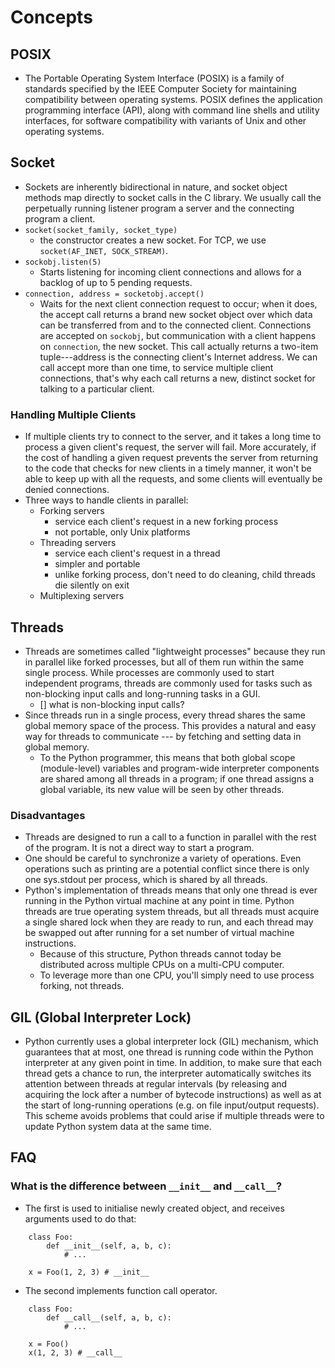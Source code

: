 # Concepts
## POSIX
- The Portable Operating System Interface (POSIX) is a family of standards specified by the IEEE Computer Society for maintaining compatibility between operating systems. POSIX defines the application programming interface (API), along with command line shells and utility interfaces, for software compatibility with variants of Unix and other operating systems.

## Socket
- Sockets are inherently bidirectional in nature, and socket object methods map
directly to socket calls in the C library. We usually call the perpetually running
listener program a server and the connecting program a client.
- `socket(socket_family, socket_type)`
    - the constructor creates a new socket. For TCP, we use `socket(AF_INET, SOCK_STREAM)`.
- `sockobj.listen(5)`
    - Starts listening for incoming client connections and allows for a backlog of
    up to 5 pending requests.
- `connection, address = socketobj.accept()`
    - Waits for the next client connection request to occur; when it does, the accept
    call returns a brand new socket object over which data can be transferred from
    and to the connected client. Connections are accepted on `sockobj`, but communication
    with a client happens on `connection`, the new socket. This call actually returns
    a two-item tuple---address is the connecting client's Internet address. We can
    call accept more than one time, to service multiple client connections, that's
    why each call returns a new, distinct socket for talking to a particular client.
### Handling Multiple Clients
- If multiple clients try to connect to the server, and it takes a long time to process
a given client's request, the server will fail. More accurately, if the cost of
handling a given request prevents the server from returning to the code that checks
for new clients in a timely manner, it won't be able to keep up with all the requests,
and some clients will eventually be denied connections.
- Three ways to handle clients in parallel:
    - Forking servers
        - service each client's request in a new forking process
        - not portable, only Unix platforms
    - Threading servers
        - service each client's request in a thread
        - simpler and portable
        - unlike forking process, don't need to do cleaning, child threads die silently on exit
    - Multiplexing servers




## Threads
- Threads are sometimes called "lightweight processes" because they run in parallel
like forked processes, but all of them run within the same single process. While
processes are commonly used to start independent programs, threads are commonly
used for tasks such as non-blocking input calls and long-running tasks in a GUI.
    - [] what is non-blocking input calls?
- Since threads run in a single process, every thread shares the same global memory
space of the process. This provides a natural and easy way for threads to communicate
--- by fetching and setting data in global memory.
    - To the Python programmer, this means that both global scope (module-level)
    variables and program-wide interpreter components are shared among all threads
    in a program; if one thread assigns a global variable, its new value will be
    seen by other threads.
### Disadvantages
- Threads are designed to run a call to a function in parallel with the rest of
the program. It is not a direct way to start a program.
- One should be careful to synchronize a variety of operations. Even operations
such as printing are a potential conflict since there is only one sys.stdout per
process, which is shared by all threads.
- Python's implementation of threads means that only one thread is ever running
in the Python virtual machine at any point in time. Python threads are true operating
system threads, but all threads must acquire a single shared lock when they are ready
to run, and each thread may be swapped out after running for a set number of virtual
machine instructions.
    - Because of this structure, Python threads cannot today be distributed across
    multiple CPUs on a multi-CPU computer.
    - To leverage more than one CPU, you'll simply need to use process forking, not
    threads.

## GIL (Global Interpreter Lock)
- Python currently uses a global interpreter lock (GIL) mechanism, which guarantees
that at most, one thread is running code within the Python interpreter at any given
point in time. In addition, to make sure that each thread gets a chance to run,
the interpreter automatically switches its attention between threads at regular
intervals (by releasing and acquiring the lock after a number of bytecode instructions)
as well as at the start of long-running operations (e.g. on file input/output requests).
This scheme avoids problems that could arise if multiple threads were to update
Python system data at the same time.

## FAQ
### What is the difference between `__init__` and `__call__`?

- The first is used to initialise newly created object, and receives arguments used to do that:
```
    class Foo:
        def __init__(self, a, b, c):
            # ...

    x = Foo(1, 2, 3) # __init__
```
- The second implements function call operator.
```
    class Foo:
        def __call__(self, a, b, c):
            # ...

    x = Foo()
    x(1, 2, 3) # __call__
```
